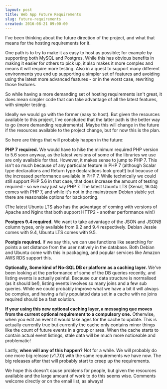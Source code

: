```yaml
---
layout: post
title: Web App Future Requirements
slug: future-requirements
created: 2016-08-21 09:00:00
---
```


I've been thinking about the future direction of the project, and what that means for the hosting requirements for it. 

One path is to try to make it as easy to host as possible; for example by supporting both MySQL and Postgres. While this has obvious benefits in making it easier for others to pick up, it also makes it more complex and means it will require more testing. Also in a quest to support many different environments you end up supporting a simpler set of features and avoiding using the latest more advanced features - or in the worst case, rewriting those features.

So while having a more demanding set of hosting requirements isn't great, it does mean simpler code that can take advantage of all the latest features, with simpler testing.

Ideally we would go with the former (easy to host). But given the resources available to this project, I've concluded that the latter path is the better way to go (more demanding requirements). Maybe this will change in the future if the resources available to the project change, but for now this is the plan.

So here are things that will probably happen in the future:

<b>PHP 7 required.</b> We would have to hike the minimum required PHP version to 5.6 soon anyway, as the latest versions of some of the libraries we use are only available for that. However, it makes sense to jump to PHP 7. This isn't so much because of any particular feature in PHP 7 (although Scalar type declarations and Return type declarations look great!) but beacuse of the increased performance available in PHP 7. While technically we could still support PHP 5.6 in that case, that does increase the amount of testing required - so we may just say PHP 7. The latest Ubuntu LTS (Xenial, 16.04) comes with PHP 7, and while it's not in the mainstream Debian stable yet there are reasonable options for backporting.

(The latest Ubuntu LTS also has the advantage of coming with versions of Apache and Nginx that both support HTTP2 - another performance win!)

<b>Postgres 9.4 required.</b> We want to take advantage of the JSON and JSONB column types, only available from 9.2 and 9.4 respectively. Debian Jessie comes with 9.4, Ubuntu LTS comes with 9.5.

<b>Postgis required.</b> If we say this, we can use functions like searching for points a set distance from the user natively in the database. Both Debian and Ubuntu come with this in packaging, and popular services like Amazon AWS RDS support this.

<b>Optionally, Some kind of No-SQL DB or platform as a caching layer.</b> We've been looking at the performance of some of the DB queries recently, and listing events is actually painful. Because our data structure is normalised (as it should be!), listing events involves so many joins and a few sub queries. While we could probably improve what we have a bit it will always be complex, and having a fully populated data set in a cache with no joins required should be a fast solution.

<b>If your using this new optional caching layer, a messaging que moves from the current optional requirement to a compulsory one.</b> Otherwise, when you edit an event it would take ages for the cache to update. This is actually currently true but currently the cache only contains minor things like the count of future events in a group or area. When the cache starts to contain actual event listings, stale data will be much more noticeable and problematic!

Lastly, <b>when will any of this happen?</b> Not for a while. We will probably do one more big release (v1.7.0) with the same requirements we have now. The big releases after that will probably start to creep up the requirements.

We hope this doesn't cause problems for people, but given the resources available and the large amount of work to do this seems wise. Comments welcome directly or on the email list, as always!

